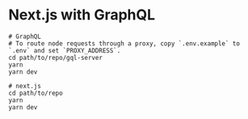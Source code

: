 # Next.js with GraphQL

```
# GraphQL  
# To route node requests through a proxy, copy `.env.example` to `.env` and set `PROXY_ADDRESS`. 
cd path/to/repo/gql-server  
yarn  
yarn dev  

# next.js  
cd path/to/repo
yarn
yarn dev  
```

 


